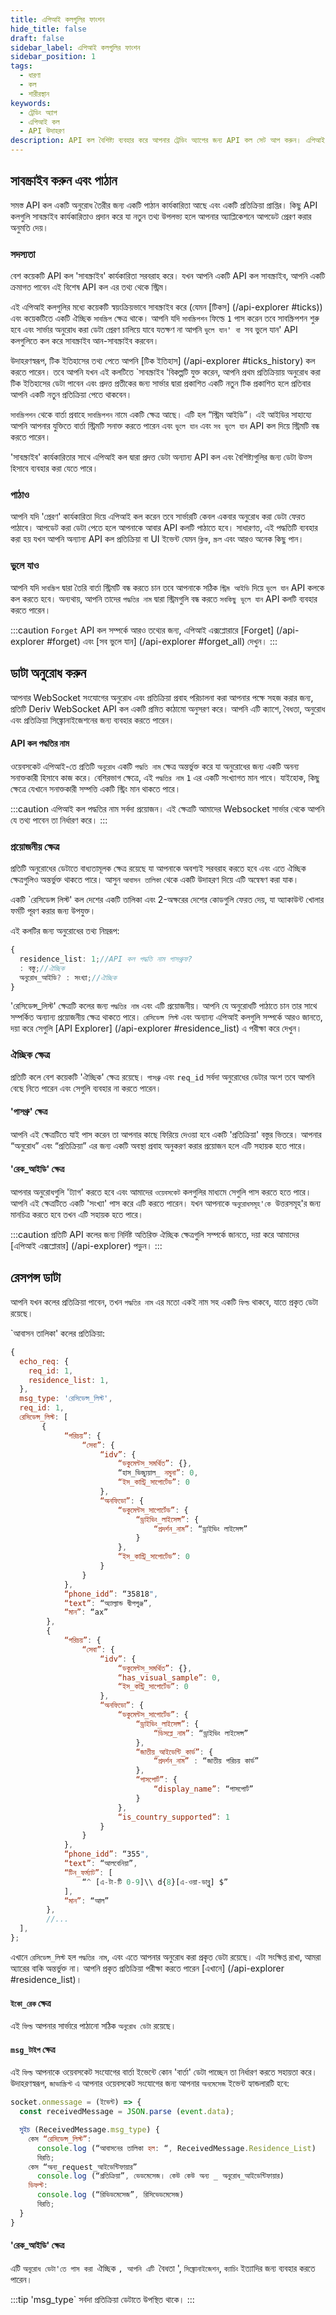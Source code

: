 ```yaml
---
title: এপিআই কলগুলির ফাংশন
hide_title: false
draft: false
sidebar_label: এপিআই কলগুলির ফাংশন
sidebar_position: 1
tags:
  - ধারণা
  - কল
  - শারীরস্থান
keywords:
  - ট্রেডিং অ্যাপ
  - এপিআই কল
  - API উদাহরণ
description: API কল বৈশিষ্ট্য ব্যবহার করে আপনার ট্রেডিং অ্যাপের জন্য API কল সেট আপ করুন। এপিআই উদাহরণগুলির সাহায্যে সাবস্ক্রাইব করতে, অনুরোধ পাঠাতে এবং প্রতিক্রিয়া ডেটা
---
```


## সাবস্ক্রাইব করুন এবং পাঠান

সমস্ত API কল একটি অনুরোধ তৈরীর জন্য একটি পাঠান কার্যকারিতা আছে এবং একটি প্রতিক্রিয়া প্রাপ্তির। কিছু API কলগুলি সাবস্ক্রাইব কার্যকারিতাও প্রদান করে যা নতুন তথ্য উপলভ্য হলে আপনার অ্যাপ্লিকেশনে আপডেট প্রেরণ করার অনুমতি দেয়।

### সদস্যতা

বেশ কয়েকটি API কল 'সাবস্ক্রাইব' কার্যকারিতা সরবরাহ করে। যখন আপনি একটি API কল সাবস্ক্রাইব, আপনি একটি ক্রমাগত পাবেন এই বিশেষ API কল এর তথ্য থেকে স্ট্রিম।

এই এপিআই কলগুলির মধ্যে কয়েকটি স্বয়ংক্রিয়ভাবে সাবস্ক্রাইব করে (যেমন [টিকস] (/api-explorer #ticks)) এবং কয়েকটিতে একটি ঐচ্ছিক `সাবস্ক্রিপ` ক্ষেত্র থাকে। আপনি যদি `সাবস্ক্রিপশন` ফিল্ডে `1` পাস করেন তবে সাবস্ক্রিপশন শুরু হবে এবং সার্ভার অনুরোধ করা ডেটা প্রেরণ চালিয়ে যাবে যতক্ষণ না আপনি `ভুলে যান' বা `সব ভুলে যান' API কলগুলিতে কল করে সাবস্ক্রাইব আন-সাবস্ক্রাইব করবেন।

উদাহরণস্বরূপ, টিক ইতিহাসের তথ্য পেতে আপনি [টিক ইতিহাস] (/api-explorer #ticks_history) কল করতে পারেন। তবে আপনি যখন এই কলটিতে \`সাবস্ক্রাইব 'বিকল্পটি যুক্ত করেন, আপনি প্রথম প্রতিক্রিয়ায় অনুরোধ করা টিক ইতিহাসের ডেটা পাবেন এবং প্রদত্ত প্রতীকের জন্য সার্ভার দ্বারা প্রকাশিত একটি নতুন টিক প্রকাশিত হলে প্রতিবার আপনি একটি নতুন প্রতিক্রিয়া পেতে থাকবেন।

`সাবস্ক্রিপশন` থেকে বার্তা প্রবাহে `সাবস্ক্রিপশন` নামে একটি ক্ষেত্র আছে। এটি হল “স্ট্রিম আইডি”। এই আইডির সাহায্যে আপনি আপনার যুক্তিতে বার্তা স্ট্রিমটি সনাক্ত করতে পারেন এবং `ভুলে যান` এবং `সব ভুলে যান` API কল দিয়ে স্ট্রিমটি বন্ধ করতে পারেন।

'সাবস্ক্রাইব' কার্যকারিতার সাথে এপিআই কল দ্বারা প্রদত্ত ডেটা অন্যান্য API কল এবং বৈশিষ্ট্যগুলির জন্য ডেটা উত্স হিসাবে ব্যবহার করা যেতে পারে।

### পাঠাও

আপনি যদি 'প্রেরণ' কার্যকারিতা দিয়ে এপিআই কল করেন তবে সার্ভারটি কেবল একবার অনুরোধ করা ডেটা ফেরত পাঠাবে। আপডেট করা ডেটা পেতে হলে আপনাকে আবার API কলটি পাঠাতে হবে। সাধারণত, এই পদ্ধতিটি ব্যবহার করা হয় যখন আপনি অন্যান্য API কল প্রতিক্রিয়া বা UI ইভেন্ট যেমন `ক্লিক`, `স্ক্রল` এবং আরও অনেক কিছু পান।

### ভুলে যাও

আপনি যদি `সাবস্ক্রিপ` দ্বারা তৈরি বার্তা স্ট্রিমটি বন্ধ করতে চান তবে আপনাকে সঠিক `স্ট্রিম আইডি` দিয়ে `ভুলে যান` API কলকে কল করতে হবে। অন্যথায়, আপনি তাদের `পদ্ধতির নাম` দ্বারা স্ট্রিমগুলি বন্ধ করতে `সবকিছু ভুলে যান` API কলটি ব্যবহার করতে পারেন।

:::caution
`Forget` API কল সম্পর্কে আরও তথ্যের জন্য, এপিআই এক্সপ্লোরারে [Forget] (/api-explorer #forget) এবং [সব ভুলে যান] (/api-explorer #forget_all) দেখুন।
:::

## ডাটা অনুরোধ করুন

আপনার WebSocket সংযোগের অনুরোধ এবং প্রতিক্রিয়া প্রবাহ পরিচালনা করা আপনার পক্ষে সহজ করার জন্য, প্রতিটি Deriv WebSocket API কল একটি প্রমিত কাঠামো অনুসরণ করে। আপনি এটি ক্যাশে, বৈধতা, অনুরোধ এবং প্রতিক্রিয়া সিঙ্ক্রোনাইজেশনের জন্য ব্যবহার করতে পারেন।

#### API কল পদ্ধতির নাম

ওয়েবসকেট এপিআই-তে প্রতিটি `অনুরোধ` একটি `পদ্ধতি নাম` ক্ষেত্র অন্তর্ভুক্ত করে যা অনুরোধের জন্য একটি অনন্য সনাক্তকারী হিসাবে কাজ করে। বেশিরভাগ ক্ষেত্রে, এই `পদ্ধতির নাম` `1` এর একটি সংখ্যাগত মান পাবে। যাইহোক, কিছু ক্ষেত্রে যেখানে সনাক্তকারী সম্পত্তি একটি স্ট্রিং মান থাকতে পারে।

:::caution
এপিআই কল পদ্ধতির নাম সর্বদা প্রয়োজন। এই ক্ষেত্রটি আমাদের Websocket সার্ভার থেকে আপনি যে তথ্য পাবেন তা নির্ধারণ করে।
:::

### প্রয়োজনীয় ক্ষেত্র

প্রতিটি অনুরোধের ডেটাতে বাধ্যতামূলক ক্ষেত্র রয়েছে যা আপনাকে অবশ্যই সরবরাহ করতে হবে এবং এতে ঐচ্ছিক ক্ষেত্রগুলিও অন্তর্ভুক্ত থাকতে পারে। আসুন `আবাসন তালিকা` থেকে একটি উদাহরণ দিয়ে এটি অন্বেষণ করা যাক।

একটি \`রেসিডেন্স লিস্ট' কল দেশের একটি তালিকা এবং 2-অক্ষরের দেশের কোডগুলি ফেরত দেয়, যা অ্যাকাউন্ট খোলার ফর্মটি পূরণ করার জন্য উপযুক্ত।

এই কলটির জন্য অনুরোধের তথ্য নিম্নরূপ:

```ts showLineNumbers
{
  residence_list: 1;//API কল পদ্ধতি নাম পাসথ্রুফ?
  : বস্তু;//ঐচ্ছিক
  অনুরোধ_আইডি? : সংখ্যা;//ঐচ্ছিক
}
```

'রেসিডেন্স_লিস্ট' ক্ষেত্রটি কলের জন্য `পদ্ধতির নাম` এবং এটি প্রয়োজনীয়। আপনি যে অনুরোধটি পাঠাতে চান তার সাথে সম্পর্কিত অন্যান্য প্রয়োজনীয় ক্ষেত্র থাকতে পারে। `রেসিডেন্স লিস্ট` এবং অন্যান্য এপিআই কলগুলি সম্পর্কে আরও জানতে, দয়া করে সেগুলি [API Explorer] (/api-explorer #residence_list) এ পরীক্ষা করে দেখুন।

### ঐচ্ছিক ক্ষেত্র

প্রতিটি কলে বেশ কয়েকটি 'ঐচ্ছিক' ক্ষেত্র রয়েছে। `পাসথ্রু` এবং `req_id` সর্বদা অনুরোধের ডেটার অংশ তবে আপনি বেছে নিতে পারেন এবং সেগুলি ব্যবহার না করতে পারেন।

#### 'পাসথ্রু' ক্ষেত্র

আপনি এই ক্ষেত্রটিতে যাই পাস করেন তা আপনার কাছে ফিরিয়ে দেওয়া হবে একটি 'প্রতিক্রিয়া' বস্তুর ভিতরে। আপনার “অনুরোধ” এবং “প্রতিক্রিয়া” এর জন্য একটি অবস্থা প্রবাহ অনুকরণ করার প্রয়োজন হলে এটি সহায়ক হতে পারে।

#### 'রেক_আইডি' ক্ষেত্র

আপনার অনুরোধগুলি 'ট্যাগ' করতে হবে এবং আমাদের `ওয়েবসকেট` কলগুলির মাধ্যমে সেগুলি পাস করতে হতে পারে। আপনি এই ক্ষেত্রটিতে একটি 'সংখ্যা' পাস করে এটি করতে পারেন। যখন আপনাকে `অনুরোধসমূহ'কে `উত্তরসমূহ'র জন্য মানচিত্র করতে হবে তখন এটি সহায়ক হতে পারে।

:::caution
প্রতিটি API কলের জন্য নির্দিষ্ট অতিরিক্ত ঐচ্ছিক ক্ষেত্রগুলি সম্পর্কে জানতে, দয়া করে আমাদের [এপিআই এক্সপ্লোরার] (/api-explorer) পড়ুন।
:::

## রেসপন্স ডাটা

আপনি যখন কলের প্রতিক্রিয়া পাবেন, তখন `পদ্ধতির নাম` এর মতো একই নাম সহ একটি `ফিল্ড` থাকবে, যাতে প্রকৃত ডেটা রয়েছে।

\`আবাসন তালিকা' কলের প্রতিক্রিয়া:

```js showLineNumbers
{
  echo_req: {
    req_id: 1,
    residence_list: 1,
  },
  msg_type: 'রেসিডেন্স_লিস্ট',
  req_id: 1,
  রেসিডেন্স_লিস্ট: [
       {
            “পরিচয়”: {
                “সেবা”: {
                    “idv”: {
                        “ডকুমেন্টস_সমর্থিত”: {},
                        “হাস_ভিজ্যুয়াল_ নমুনা”: 0,
                        “ইস_কান্ট্রি_সাপোর্টেড”: 0
                    },
                    “অনফিডো”: {
                        “ডকুমেন্টস_সাপোর্টেড”: {
                            “ড্রাইভিং_লাইসেন্স”: {
                                “প্রদর্শন_নাম”: “ড্রাইভিং লাইসেন্স”
                            }
                        },
                        “ইস_কান্ট্রি_সাপোর্টেড”: 0
                    }
                }
            },
            “phone_idd”: “35818",
            “text”: “অ্যাল্যান্ড দ্বীপপুঞ্জ”,
            “মান”: “ax”
        },
        {
            “পরিচয়”: {
                “সেবা”: {
                    “idv”: {
                        “ডকুমেন্টস_সমর্থিত”: {},
                        “has_visual_sample”: 0,
                        “ইস_কন্ট্রি_সাপোর্টেড”: 0
                    },
                    “অনফিডো”: {
                        “ডকুমেন্টস_সাপোর্টেড”: {
                            “ড্রাইভিং_লাইসেন্স”: {
                                “ডিসপ্লে_নাম”: “ড্রাইভিং লাইসেন্স”
                            },
                            “জাতীয়_আইডেন্টি_কার্ড”: {
                                “প্রদর্শন_নাম” : “জাতীয় পরিচয় কার্ড”
                            },
                            “পাসপোর্ট”: {
                                “display_name”: “পাসপোর্ট”
                            }
                        },
                        “is_country_supported”: 1
                    }
                }
            },
            “phone_idd”: “355",
            “text”: “আলবেনিয়া”,
            “টিন_ফর্ম্যাট”: [
                “^ [এ-টা-টি 0-9]\\ d{8}[এ-ওয়া-ডাব্লু] $”
            ],
            “মান”: “আল”
        },
        //...
  ],
};
```

এখানে `রেসিডেন্স_লিস্ট` হল `পদ্ধতির নাম`, এবং এতে আপনার অনুরোধ করা প্রকৃত ডেটা রয়েছে। এটা সংক্ষিপ্ত রাখা, আমরা অ্যারের বাকি অন্তর্ভুক্ত না। আপনি প্রকৃত প্রতিক্রিয়া পরীক্ষা করতে পারেন [এখানে] (/api-explorer #residence_list)।

#### `ইকো_রেক` ক্ষেত্র

এই `ফিল্ড` আপনার সার্ভারে পাঠানো সঠিক `অনুরোধ ডেটা` রয়েছে।

#### `msg_টাইপ` ক্ষেত্র

এই `ফিল্ড` আপনাকে ওয়েবসকেট সংযোগের বার্তা ইভেন্টে কোন 'বার্তা' ডেটা পাচ্ছেন তা নির্ধারণ করতে সহায়তা করে। উদাহরণস্বরূপ, `জাভাস্ক্রিপ্ট` এ আপনার ওয়েবসকেট সংযোগের জন্য আপনার `অনমেসেজ` ইভেন্ট হ্যান্ডলারটি হবে:

```js showLineNumbers
socket.onmessage = (ইভেন্ট) => {
  const receivedMessage = JSON.parse (event.data);

  সুইচ (ReceivedMessage.msg_type) {
    কেস “রেসিডেন্স_লিস্ট”:
      console.log (“আবাসনের তালিকা হল: “, ReceivedMessage.Residence_List)
      বিরতি;
    কেস “অন্য_request_আইডেন্টিফায়ার”
      console.log (“প্রতিক্রিয়া”, ভেডমেসেজ। কেউ কেউ অন্য _ অনুরোধ_আইডেন্টিফায়ার)
    ডিফল্ট:
      console.log (“রিভিডমেসেজ”, রিসিভেডমেসেজ)
      বিরতি;
  }
}
```

#### 'রেক_আইডি' ক্ষেত্র

এটি `অনুরোধ ডেটা'তে পাস করা `ঐচ্ছিক `, আপনি এটি `বৈধতা ', `সিঙ্ক্রোনাইজেশন`, `ক্যাচিং` ইত্যাদির জন্য ব্যবহার করতে পারেন।

:::tip
'msg_type\` সর্বদা প্রতিক্রিয়া ডেটাতে উপস্থিত থাকে।
:::
